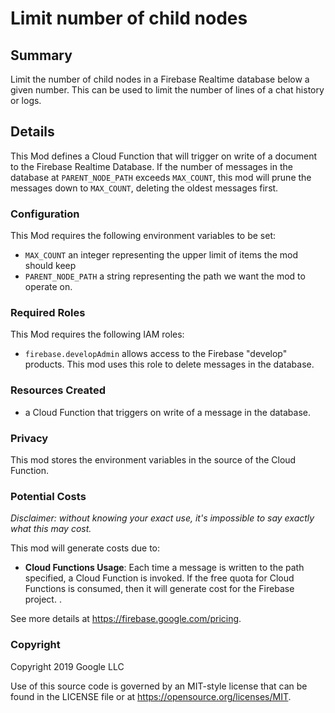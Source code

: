 # Limit number of child nodes

## Summary

Limit the number of child nodes in a Firebase Realtime database below a given number.
This can be used to limit the number of lines of a chat history or logs.

## Details

This Mod defines a Cloud Function that will trigger on write of a document to the Firebase Realtime Database. If the number of messages in the database at `PARENT_NODE_PATH` exceeds `MAX_COUNT`, this mod will prune the messages down to `MAX_COUNT`, deleting the oldest messages first.

### Configuration

This Mod requires the following environment variables to be set:

- `MAX_COUNT` an integer representing the upper limit of items the mod should keep
- `PARENT_NODE_PATH` a string representing the path we want the mod to operate on.

### Required Roles

This Mod requires the following IAM roles:

- `firebase.developAdmin` allows access to the Firebase "develop" products. This mod uses this role to delete messages in the database.

### Resources Created

- a Cloud Function that triggers on write of a message in the database.

### Privacy

This mod stores the environment variables in the source of the Cloud Function.

### Potential Costs

_Disclaimer: without knowing your exact use, it's impossible to say exactly what this may cost._

This mod will generate costs due to:

- **Cloud Functions Usage**: Each time a message is written to the path specified, a Cloud Function is invoked. If the free quota for Cloud Functions is consumed, then it will generate cost for the Firebase project.
  .

See more details at https://firebase.google.com/pricing.

### Copyright

Copyright 2019 Google LLC

Use of this source code is governed by an MIT-style
license that can be found in the LICENSE file or at
https://opensource.org/licenses/MIT.
